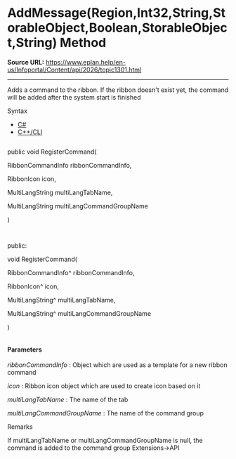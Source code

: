 # AddMessage(Region,Int32,String,StorableObject,Boolean,StorableObject,String) Method

**Source URL:** https://www.eplan.help/en-us/Infoportal/Content/api/2026/topic1301.html

---

Adds a command to the ribbon. If the ribbon doesn't exist yet, the command will be added after the system start is finished

Syntax

- [C#](#i-syntax-CS)
- [C++/CLI](#i-syntax-CPP2005)

```
```
public void RegisterCommand( 

   RibbonCommandInfo ribbonCommandInfo,

   RibbonIcon icon,

   MultiLangString multiLangTabName,

   MultiLangString multiLangCommandGroupName

)
```
```

```
```
public:

void RegisterCommand( 

   RibbonCommandInfo^ ribbonCommandInfo,

   RibbonIcon^ icon,

   MultiLangString^ multiLangTabName,

   MultiLangString^ multiLangCommandGroupName

)
```
```

#### Parameters

*ribbonCommandInfo*
:   Object which are used as a template for a new ribbon command

*icon*
:   Ribbon icon object which are used to create icon based on it

*multiLangTabName*
:   The name of the tab

*multiLangCommandGroupName*
:   The name of the command group

Remarks

If multiLangTabName or multiLangCommandGroupName is null, the command is added to the command group Extensions->API
